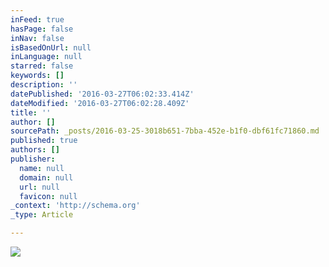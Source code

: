 ```yaml
---
inFeed: true
hasPage: false
inNav: false
isBasedOnUrl: null
inLanguage: null
starred: false
keywords: []
description: ''
datePublished: '2016-03-27T06:02:33.414Z'
dateModified: '2016-03-27T06:02:28.409Z'
title: ''
author: []
sourcePath: _posts/2016-03-25-3018b651-7bba-452e-b1f0-dbf61fc71860.md
published: true
authors: []
publisher:
  name: null
  domain: null
  url: null
  favicon: null
_context: 'http://schema.org'
_type: Article

---
```

![](https://the-grid-user-content.s3-us-west-2.amazonaws.com/4f480b56-b241-49db-a961-b4fa9eea4a48.jpg)
